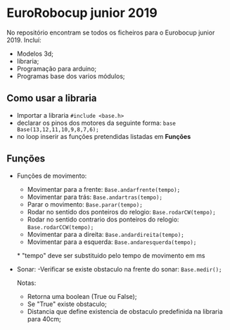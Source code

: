 # EuroRobocup junior 2019

No repositório encontram se todos os ficheiros para o Eurobocup junior 2019.
Incluí:
	

 - Modelos 3d;
 - libraria;
 - Programação para arduino;
 - Programas base dos varios módulos;



## Como usar a libraria

 - Importar a libraria `#include <base.h>`
 - declarar os pinos dos motores da seguinte forma: `base Base(13,12,11,10,9,8,7,6);`
 - no loop inserir as funções pretendidas listadas em **Funções**
## Funções

 - Funções de movimento:
    - Movimentar para a frente: `Base.andarfrente(tempo);` 
    - Movimentar para trás: `Base.andartras(tempo);`
    - Parar o movimento: `Base.parar(tempo);`
    - Rodar no sentido dos ponteiros do relogio: `Base.rodarCW(tempo);`
    - Rodar no sentido contrario dos ponteiros do relogio: `Base.rodarCCW(tempo);`
    - Movimentar para a direita: `Base.andardireita(tempo);`
    - Movimentar para a esquerda: `Base.andaresquerda(tempo);`
    
    
     \* "tempo" deve ser substituido pelo tempo de movimento em ms

 - Sonar:
    -Verificar se existe obstaculo na frente do sonar: `Base.medir();` 
    
	 Notas: 

	 - Retorna uma boolean (True ou False);
	 - Se "True" existe obstaculo;
	 - Distancia que define existencia de obstaculo predefinida na libraria para 40cm;
	
     
   
     

        

        
